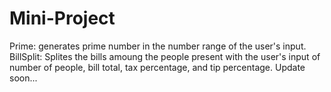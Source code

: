 # Mini-Project
Prime: generates prime number in the number range of the user's input.
BillSplit: Splites the bills amoung the people present with the user's input of number of people, bill total, tax percentage, and tip percentage. 
Update soon...
